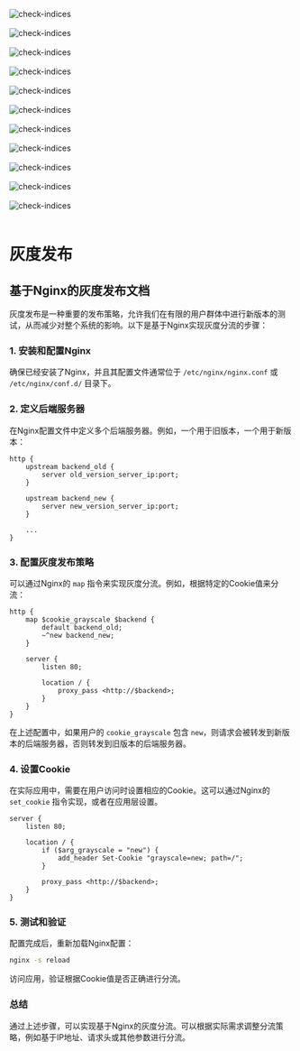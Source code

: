 ![check-indices](./images/1.jpg)  
<br>
![check-indices](./images/2.jpg)  
<br>
![check-indices](./images/3.jpg)  
<br>
![check-indices](./images/4.jpg)   
<br>
![check-indices](./images/5.jpg)   
<br>
![check-indices](./images/6.jpg)   
<br>
![check-indices](./images/7.jpg)  
<br>
![check-indices](./images/8.jpg)   
<br>
![check-indices](./images/9.jpg)   
<br>
![check-indices](./images/10.jpg)   
<br>
![check-indices](./images/11.jpg)   
<br>

# 灰度发布

## 基于Nginx的灰度发布文档

灰度发布是一种重要的发布策略，允许我们在有限的用户群体中进行新版本的测试，从而减少对整个系统的影响。以下是基于Nginx实现灰度分流的步骤：

### 1. 安装和配置Nginx

确保已经安装了Nginx，并且其配置文件通常位于 `/etc/nginx/nginx.conf` 或 `/etc/nginx/conf.d/` 目录下。

### 2. 定义后端服务器

在Nginx配置文件中定义多个后端服务器。例如，一个用于旧版本，一个用于新版本：

```
http {
    upstream backend_old {
        server old_version_server_ip:port;
    }

    upstream backend_new {
        server new_version_server_ip:port;
    }

    ...
}

```

### 3. 配置灰度发布策略

可以通过Nginx的 `map` 指令来实现灰度分流。例如，根据特定的Cookie值来分流：

```
http {
    map $cookie_grayscale $backend {
        default backend_old;
        ~^new backend_new;
    }

    server {
        listen 80;

        location / {
            proxy_pass <http://$backend>;
        }
    }
}

```

在上述配置中，如果用户的 `cookie_grayscale` 包含 `new`，则请求会被转发到新版本的后端服务器，否则转发到旧版本的后端服务器。

### 4. 设置Cookie

在实际应用中，需要在用户访问时设置相应的Cookie。这可以通过Nginx的 `set_cookie` 指令实现，或者在应用层设置。

```
server {
    listen 80;

    location / {
        if ($arg_grayscale = "new") {
            add_header Set-Cookie "grayscale=new; path=/";
        }

        proxy_pass <http://$backend>;
    }
}

```

### 5. 测试和验证

配置完成后，重新加载Nginx配置：

```bash
nginx -s reload

```

访问应用，验证根据Cookie值是否正确进行分流。

### 总结

通过上述步骤，可以实现基于Nginx的灰度分流。可以根据实际需求调整分流策略，例如基于IP地址、请求头或其他参数进行分流。
